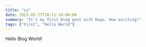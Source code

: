 ```yaml
---
title: "Lo"
date: 2023-05-27T18:11:19-04:00
summary: "It's my first blog post with Hugo. How exciting!"
tags: ["First", "Hello World"]
---
```

Hello Blog World!

